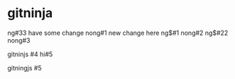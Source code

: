 # gitninja
ng#33 have some change
nong#1 new change here
ng$#1
nong#2
ng$#22
nong#3

gitninjs #4
hi#5

gitningjs #5
